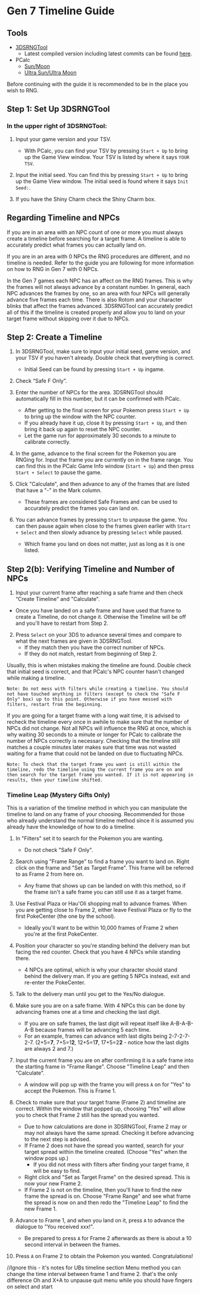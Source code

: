 # Gen 7 Timeline Guide

## Tools
- [3DSRNGTool](https://github.com/wwwwwwzx/3DSRNGTool/releases)
    - Latest compiled version including latest commits can be found [here](https://ci.appveyor.com/project/wwwwwwzx/3dsrngtool/build/artifacts).
- PCalc
    - [Sun/Moon](https://gbatemp.net/threads/wip-pokecalcntr-iv-and-nature-overlay-plugin-for-sun-and-moon.460524/)
    - [Ultra Sun/Ultra Moon](https://gbatemp.net/threads/pcalc-usum-the-rng-plugin-for-ultra-sun-and-ultra-moon.489643/)

Before continuing with the guide it is recommended to be in the place you wish to RNG.

## Step 1: Set Up 3DSRNGTool

### In the upper right of 3DSRNGTool:
1. Input your game version and your TSV.
    - With PCalc, you can find your TSV by pressing `Start + Up` to bring up the Game View window. Your TSV is listed by where it says `YOUR TSV`.

2. Input the initial seed. You can find this by pressing `Start + Up` to bring up the Game View window. The initial seed is found where it says `Init Seed:`.

3. If you have the Shiny Charm check the Shiny Charm box.

## Regarding Timeline and NPCs

If you are in an area with an NPC count of one or more you must always create a timeline before searching for a target frame. A timeline is able to accurately predict what frames you can actually land on.

If you are in an area with 0 NPCs the RNG procedures are different, and no timeline is needed. Refer to the guide you are following for more information on how to RNG in Gen 7 with 0 NPCs.

In the Gen 7 games each NPC has an affect on the RNG frames. This is why the frames will not always advance by a constant number. In general, each NPC advances the frames by one, so an area with four NPCs will generally advance five frames each time. There is also Rotom and your character blinks that affect the frames advanced. 3DSRNGTool can accurately predict all of this if the timeline is created properly and allow you to land on your target frame without skipping over it due to NPCs.

## Step 2: Create a Timeline
1. In 3DSRNGTool, make sure to input your initial seed, game version, and your TSV if you haven't already. Double check that everything is correct.
    - Initial Seed can be found by pressing `Start + Up` ingame.

2. Check “Safe F Only”.

3. Enter the number of NPCs for the area. 3DSRNGTool should automatically fill in this number, but it can be confirmed with PCalc.
    - After getting to the final screen for your Pokemon press `Start + Up` to bring up the window with the NPC counter.
    - If you already have it up, close it by pressing `Start + Up`, and then bring it back up again to reset the NPC counter.
    - Let the game run for approximately 30 seconds to a minute to calibrate correctly.

4. In the game, advance to the final screen for the Pokemon you are RNGing for. Input the frame you are currently on in the frame range. You can find this in the PCalc Game Info window (`Start + Up`) and then press `Start + Select` to pause the game.

5. Click "Calculate", and then advance to any of the frames that are listed that have a "-" in the Mark column.
    - These frames are considered Safe Frames and can be used to accurately predict the frames you can land on.

6. You can advance frames by pressing `Start` to unpause the game. You can then pause again when close to the frames given earlier with `Start + Select` and then slowly advance by pressing `Select` while paused.
    - Which frame you land on does not matter, just as long as it is one listed.

## Step 2(b): Verifying Timeline and Number of NPCs

1. Input your current frame after reaching a safe frame and then check “Create Timeline” and "Calculate".
  - Once you have landed on a safe frame and have used that frame to create a Timeline, do not change it. Otherwise the Timeline will be off and you'll have to restart from Step 2.

2. Press `Select` on your 3DS to advance several times and compare to what the next frames are given in 3DSRNGTool.
    - If they match then you have the correct number of NPCs.
    - If they do not match, restart from beginning of Step 2.

Usually, this is when mistakes making the timeline are found. Double check that initial seed is correct, and that PCalc's NPC counter hasn't changed while making a timeline.

```
Note: Do not mess with filters while creating a timeline. You should not have touched anything in filters (except to check the "Safe F Only" box) up to this point. Otherwise if you have messed with filters, restart from the beginning.
```

If you are going for a target frame with a long wait time, it is advised to recheck the timeline every once in awhile to make sure that the number of NPCs did not change. Not all NPCs will influence the RNG at once, which is why waiting 30 seconds to a minute or longer for PCalc to calibrate the number of NPCs correctly is necessary. Checking that the timeline still matches a couple minutes later makes sure that time was not wasted waiting for a frame that could not be landed on due to fluctuating NPCs.

```
Note: To check that the target frame you want is still within the timeline, redo the timeline using the current frame you are on and then search for the target frame you wanted. If it is not appearing in results, then your timeline shifted.
```

### Timeline Leap (Mystery Gifts Only)

This is a variation of the timeline method in which you can manipulate the timeline to land on any frame of your choosing. Recommended for those who already understand the normal timeline method since it is assumed you already have the knowledge of how to do a timeline.

1. In "Filters" set it to search for the Pokemon you are wanting.
    - Do not check "Safe F Only".

2. Search using "Frame Range" to find a frame you want to land on. Right click on the frame and "Set as Target Frame". This frame will be referred to as Frame 2 from here on.
    - Any frame that shows up can be landed on with this method, so if the frame isn't a safe frame you can still use it as a target frame.

3. Use Festival Plaza or Hau'Oli shopping mall to advance frames. When you are getting close to Frame 2, either leave Festival Plaza or fly to the first PokeCenter (the one by the school).
    - Ideally you'll want to be within 10,000 frames of Frame 2 when you're at the first PokeCenter.

4. Position your character so you're standing behind the delivery man but facing the red counter. Check that you have 4 NPCs while standing there.
    - 4 NPCs are optimal, which is why your character should stand behind the delivery man. If you are getting 5 NPCs instead, exit and re-enter the PokeCenter.

5. Talk to the delivery man until you get to the Yes/No dialogue.

6. Make sure you are on a safe frame. With 4 NPCs this can be done by advancing frames one at a time and checking the last digit.
    - If you are on safe frames, the last digit will repeat itself like A-B-A-B-A-B because frames will be advancing 5 each time.
    - For an example, frames can advance with last digits being 2-7-2-7-2-7. (2+5=**7**, 7+5=1**2**, 12+5=1**7**, 17+5=2**2** - notice how the last digits are always 2 and 7.)

7. Input the current frame you are on after confirming it is a safe frame into the starting frame in "Frame Range". Choose "Timeline Leap" and then "Calculate".
    - A window will pop up with the frame you will press `A` on for "Yes" to accept the Pokemon. This is Frame 1.

8. Check to make sure that your target frame (Frame 2) and timeline are correct. Within the window that popped up, choosing "Yes" will allow you to check that Frame 2 still has the spread you wanted.
    - Due to how calculations are done in 3DSRNGTool, Frame 2 may or may not always have the same spread. Checking it before advancing to the next step is advised.
    - If Frame 2 does not have the spread you wanted, search for your target spread within the timeline created. (Choose "Yes" when the window pops up.)
        - If you did not mess with filters after finding your target frame, it will be easy to find.
    - Right click and "Set as Target Frame" on the desired spread. This is now your new Frame 2.
    - If Frame 2 is not on the timeline, then you'll have to find the new frame the spread is on. Choose "Frame Range" and see what frame the spread is now on and then redo the "Timeline Leap" to find the new Frame 1.

9. Advance to Frame 1, and when you land on it, press `A` to advance the dialogue to "You received xxx!".
    - Be prepared to press `A` for Frame 2 afterwards as there is about a 10 second interval in between the frames.

10. Press `A` on Frame 2 to obtain the Pokemon you wanted. Congratulations!



//Ignore this - it's notes for UBs timeline section
Menu method you can change the time interval between frame 1 and frame 2. that's the only difference
Oh and X+A to unpause quit menu while you should have fingers on select and start
